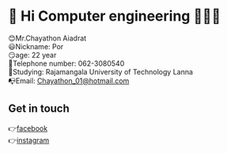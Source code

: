 # :walking: Hi Computer engineering :floppy_disk::floppy_disk::floppy_disk:

:blush:Mr.Chayathon Aiadrat <br>
:smiley:Nickname: Por <br>
:smirk:age: 22 year <br>
:iphone:Telephone number: 062-3080540 <br>
:european_castle:Studying: Rajamangala University of Technology Lanna <br>
:mailbox_with_no_mail:Email: Chayathon_01@hotmail.com <br>

## Get in touch
:point_right:[facebook](https://www.facebook.com/ChayathonPor)<br>
:point_right:[instagram](https://www.instagram.com/por__c)<br>
